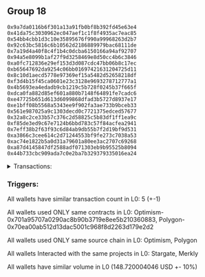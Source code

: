 ## Group 18

```0xa767934fd03509f314cfd84f7315a70e543304e9
0x9a7da0116b6f301a13a91fb0bf8b392fd45e63e4
0x41da75c3030962ec047aef1c1f8f4935ac7eac85
0x54bb4cbb1d3c10e35895676f990a99968263d2b7
0x92c63bc5816c6b10562d2186889979bac68111de
0x7a19d4a40f8c4f1b4c0dcba6150166a94af92707
0x94a5e8099b1af27f9d3258469e8d50cc4b6c3846
0xa0fc712836e29ef153d3d087cdc47bb06b8c17ec
0xb65647692da9254c06bb01697421631204725d11
0x8c10d1aecd5778e97369ef15a5482d52658218df
0xf3d4b15f45ca0601e23c3128e9693278712777a1
0x4b5693ea4edadb9cb1219c5b728f0245b37f665f
0xdca0fa882d85ef601a880b7148f64891fe7cadc6
0xe47725b651d613d6099868dfad3b5727d8937e17
0xe1bff08b5568a5343ee9f902fa3ae733b9bceb33
0x561e987025a9c1303decd0c7721375edced57677
0x32a8c2ce33b57c376c2d58825c5b83df1ff1ea9c
0xf85de3ed9c67e7124b6bbd783c57f84acfea2941
0x7eff38b2f63f93c6d84ab9db55b7f2d19bf9d531
0xa3866c3cee614c2d71244553bf9fe273c7038a53
0xac74e1822b5a0d31a79601a80ee3ac2707c69268
0xa87d4145847df2588adf071303eb9b95525b8094
0x44b733cbc909ada7c0e2ba7b329379335016ea24
```
<details>
<summary>Transactions:</summary>

Hashes: 

Wallet: 0xa767934fd03509f314cfd84f7315a70e543304e9

       Hash: 0x36e28dcf21902dec523b7f539166275995586af0008615bf09a9b15f306e607f
         - source chain: Optimism
         - destination chain: Polygon
         - project: Stargate
         - contract: 0x701a95707a0290ac8b90b3719e8ee5b210360883
         - value USD: 148.720004046
       Hash: 0xafd12fd41a0abc3a781afbedeaa6d858238f41d556318aeffa6fdf94f29e34dc
         - source chain: Polygon
         - destination chain: Celo Mainnet
         - project: Merkly
         - contract: 0x70ea00ab512d13dac5001c968f8d2263d179e2d2
       Hash: 0x5985ac29bf149d0a9065d837b99547b77f0d04a8325a37a0fd6dcf58ffb78d00
         - source chain: Polygon
         - destination chain: Fuse Mainnet
         - project: Merkly
         - contract: 0x70ea00ab512d13dac5001c968f8d2263d179e2d2
       Hash: 0xbbeb914f23bc1eb6687e218086943a7589cd39783806f452b78c226e86b0b4d7
         - source chain: Polygon
         - destination chain: Optimism
         - project: Merkly
         - contract: 0x70ea00ab512d13dac5001c968f8d2263d179e2d2
       Hash: 0xe265d7fc1713bae2d6e3433228b2ea36a5f90b3a8ee3107b5a1985b7580d2fc2
         - source chain: Polygon
         - destination chain: Aptos
         - project: Merkly
         - contract: 0x70ea00ab512d13dac5001c968f8d2263d179e2d2
Wallet: 0x9a7da0116b6f301a13a91fb0bf8b392fd45e63e4

       Hash:0x5b7d1f8ba9dc0e893660349370b23870acc7fbfa8baba6f4119840763bcf2c78
         - source chain: Optimism
         - destination chain: Polygon
         - project: Stargate
         - contract: 0x701a95707a0290ac8b90b3719e8ee5b210360883
         - value USD: 148.695777211
       Hash:0x96a8e9595ab6992af42aa95b57f913f1120c2bf1b4a0a90202b0acfd1bf8ff09
         - source chain: Polygon
         - destination chain: Klaytn Mainnet Cypress
         - project: Merkly
         - contract: 0x70ea00ab512d13dac5001c968f8d2263d179e2d2
       Hash:0xe14612e9da3983ffbb5239a6f9713f182f64a8afc43f3c0968315b093fe5c17d
         - source chain: Polygon
         - destination chain: Moonbeam
         - project: Merkly
         - contract: 0x70ea00ab512d13dac5001c968f8d2263d179e2d2
       Hash:0xde6d58897469d28ee1514ab789c17f3056ad2f2d782654bc38c540de6efbff82
         - source chain: Polygon
         - destination chain: Moonriver
         - project: Merkly
         - contract: 0x70ea00ab512d13dac5001c968f8d2263d179e2d2
       Hash:0x8664a72357b4151b752eb94c61d5d8fb8773abc618b5cbb7029a3f1b116c332f
         - source chain: Polygon
         - destination chain: Celo Mainnet
         - project: Merkly
         - contract: 0x70ea00ab512d13dac5001c968f8d2263d179e2d2
Wallet: 0x41da75c3030962ec047aef1c1f8f4935ac7eac85

       Hash:0xe8db4cfd306dcecc0648b6bf5dda6d80913f78909d8bb43896aad99385f75fe8
         - source chain: Optimism
         - destination chain: Polygon
         - project: Stargate
         - contract: 0x701a95707a0290ac8b90b3719e8ee5b210360883
         - value USD: 148.672668661
       Hash:0x5401f02de00232bb5aa21812b8c19b943622a1ac3e8ea6cb1a8f1d935df99f17
         - source chain: Polygon
         - destination chain: DFK
         - project: Merkly
         - contract: 0x70ea00ab512d13dac5001c968f8d2263d179e2d2
       Hash:0x06e8cae3eae79db0cb2136d939a1abea4da58c6195f427915055e5ceb8816023
         - source chain: Polygon
         - destination chain: Gnosis
         - project: Merkly
         - contract: 0x70ea00ab512d13dac5001c968f8d2263d179e2d2
       Hash:0xb12baed89e6aafa47edd1b27d013ac704f2260a92ef87893dd9c6ca61783a1c0
         - source chain: Polygon
         - destination chain: Viction
         - project: Merkly
         - contract: 0x70ea00ab512d13dac5001c968f8d2263d179e2d2
       Hash:0x4b18ebb0228953cfd9a423f0ae56f042fa858262554ad6c321b3704e90139594
         - source chain: Polygon
         - destination chain: Fuse Mainnet
         - project: Merkly
         - contract: 0x70ea00ab512d13dac5001c968f8d2263d179e2d2
Wallet: 0x54bb4cbb1d3c10e35895676f990a99968263d2b7

       Hash:0x75b0fb605c2ea1d8e0c00474bdbd49d7e9c606d490856881e758d90f48b4b69f
         - source chain: Optimism
         - destination chain: Polygon
         - project: Stargate
         - contract: 0x701a95707a0290ac8b90b3719e8ee5b210360883
         - value USD: 148.722737186
       Hash:0x4369350baa55ff4481818b0918bbe6463449dedd9869db9db317de0a10fc229c
         - source chain: Polygon
         - destination chain: Fuse Mainnet
         - project: Merkly
         - contract: 0x70ea00ab512d13dac5001c968f8d2263d179e2d2
       Hash:0x760b6dde2e9e963bf179f6550dfc400edd424e7c8e4c318d52e2440e2c1b1ada
         - source chain: Polygon
         - destination chain: Optimism
         - project: Merkly
         - contract: 0x70ea00ab512d13dac5001c968f8d2263d179e2d2
       Hash:0xf03e927cc29471ac3ca1c18e310a73361bdcdeb51c44cd97839a39a5d1fab85f
         - source chain: Polygon
         - destination chain: Celo Mainnet
         - project: Merkly
         - contract: 0x70ea00ab512d13dac5001c968f8d2263d179e2d2
       Hash:0x4308dab3be9fbb484b7228ee646d9b5e20e932681d821127128f26a1645058f2
         - source chain: Polygon
         - destination chain: Klaytn Mainnet Cypress
         - project: Merkly
         - contract: 0x70ea00ab512d13dac5001c968f8d2263d179e2d2
Wallet: 0x92c63bc5816c6b10562d2186889979bac68111de

       Hash:0xeeafbd2e1f31564bd27c89e036d044621b1568938b00ba86b40ddfdacd23b5fa
         - source chain: Optimism
         - destination chain: Polygon
         - project: Stargate
         - contract: 0x701a95707a0290ac8b90b3719e8ee5b210360883
         - value USD: 148.702507944
       Hash:0xa525e1b352f7097798a3d6d274511e6fe58499f8a873945c9c34039366e7520f
         - source chain: Polygon
         - destination chain: Moonbeam
         - project: Merkly
         - contract: 0x70ea00ab512d13dac5001c968f8d2263d179e2d2
       Hash:0xc26df61bbe40b668813f739400715cb13f2171c14853a33800528a8c39fdb36a
         - source chain: Polygon
         - destination chain: Klaytn Mainnet Cypress
         - project: Merkly
         - contract: 0x70ea00ab512d13dac5001c968f8d2263d179e2d2
       Hash:0xcdd036928cb4378ac692c665c892b54e9ff3f68c0aa57b4af565d15e611102b5
         - source chain: Polygon
         - destination chain: Moonriver
         - project: Merkly
         - contract: 0x70ea00ab512d13dac5001c968f8d2263d179e2d2
       Hash:0x17a9a71b642a4deb22c9fea1a3b627611a82b05a252d99c1d649b68b08add313
         - source chain: Polygon
         - destination chain: Moonbeam
         - project: Merkly
         - contract: 0x70ea00ab512d13dac5001c968f8d2263d179e2d2
Wallet: 0x7a19d4a40f8c4f1b4c0dcba6150166a94af92707

       Hash:0x042653c50a8c40c1c892f643448a4b1208274304c518b124890b8fd815fbf74f
         - source chain: Optimism
         - destination chain: Polygon
         - project: Stargate
         - contract: 0x701a95707a0290ac8b90b3719e8ee5b210360883
         - value USD: 148.532582711
       Hash:0xc920acf8c96174574f94e92d71adb1c4edc0ab2eca6fed9179d8909a1d4c332e
         - source chain: Polygon
         - destination chain: Gnosis
         - project: Merkly
         - contract: 0x70ea00ab512d13dac5001c968f8d2263d179e2d2
       Hash:0xa2edb7bef48bb09afdc4d463f15834dabcc17847f09f454f8313f7ade7bfa3bc
         - source chain: Polygon
         - destination chain: DFK
         - project: Merkly
         - contract: 0x70ea00ab512d13dac5001c968f8d2263d179e2d2
       Hash:0x25f72ea75b1f835b35f7c03381111769114a2419b2ad5d9a934978842593eefe
         - source chain: Polygon
         - destination chain: Viction
         - project: Merkly
         - contract: 0x70ea00ab512d13dac5001c968f8d2263d179e2d2
       Hash:0xa42f3b902e8834a60e622b6d55ff294489aa505175cc49202a06e04ac411a1f3
         - source chain: Polygon
         - destination chain: Moonriver
         - project: Merkly
         - contract: 0x70ea00ab512d13dac5001c968f8d2263d179e2d2
Wallet: 0x94a5e8099b1af27f9d3258469e8d50cc4b6c3846

       Hash:0xc24bc01a5c3a472f16f7208c0d39d2ca58d129282bb20bc9d55743a576eaf490
         - source chain: Optimism
         - destination chain: Polygon
         - project: Stargate
         - contract: 0x701a95707a0290ac8b90b3719e8ee5b210360883
         - value USD: 148.473587929
       Hash:0x30fd8e5271a574a25aabb39f0e1c5e3be55dfe20d4cd27940e2bf149883881cd
         - source chain: Polygon
         - destination chain: Mode
         - project: Merkly
         - contract: 0x70ea00ab512d13dac5001c968f8d2263d179e2d2
       Hash:0x2799d93a0811b03cdc655ec07f31d6ef09bbd03ec5fc466be950a9c1764c8c23
         - source chain: Polygon
         - destination chain: Merit Circle
         - project: Merkly
         - contract: 0x70ea00ab512d13dac5001c968f8d2263d179e2d2
       Hash:0x32f9b6f73861a2be791886b0ce09e4d287fd651ac953e606e42de28ca297911b
         - source chain: Polygon
         - destination chain: Optimism
         - project: Merkly
         - contract: 0x70ea00ab512d13dac5001c968f8d2263d179e2d2
       Hash:0x58b5d3e0a778831c837a70bcd4f189eaeab5c4a2517bb81928f9027aa207b168
         - source chain: Polygon
         - destination chain: Gnosis
         - project: Merkly
         - contract: 0x70ea00ab512d13dac5001c968f8d2263d179e2d2
Wallet: 0xa0fc712836e29ef153d3d087cdc47bb06b8c17ec

       Hash:0x731eed89586ca555b406bd65410339e589397e28faf383a1def4ce93314df598
         - source chain: Optimism
         - destination chain: Polygon
         - project: Stargate
         - contract: 0x701a95707a0290ac8b90b3719e8ee5b210360883
         - value USD: 148.718229007
       Hash:0x62d8105471f0aa9754b51b3aa984de864a26c8fed332e0916f8aa40a96297849
         - source chain: Polygon
         - destination chain: Celo Mainnet
         - project: Merkly
         - contract: 0x70ea00ab512d13dac5001c968f8d2263d179e2d2
       Hash:0xac16b4410392970e5e558303c144f6ddfb5463d354a7d032e43eb68e0668c464
         - source chain: Polygon
         - destination chain: Fuse Mainnet
         - project: Merkly
         - contract: 0x70ea00ab512d13dac5001c968f8d2263d179e2d2
       Hash:0x6803d7356a87657a93700e9f9eff2497ecc11994e217d6b5198db47072fcc4fb
         - source chain: Polygon
         - destination chain: Klaytn Mainnet Cypress
         - project: Merkly
         - contract: 0x70ea00ab512d13dac5001c968f8d2263d179e2d2
       Hash:0xbd78c878ca92c42b48d51fbfb58d22d3546e8251b95d9fad6522ad59d92ce811
         - source chain: Polygon
         - destination chain: DFK
         - project: Merkly
         - contract: 0x70ea00ab512d13dac5001c968f8d2263d179e2d2
Wallet: 0xb65647692da9254c06bb01697421631204725d11

       Hash:0x0925d312b4851890c8ccade9ef220e93d32ae61a94af7fb44c05ab2a6a5b51b3
         - source chain: Optimism
         - destination chain: Polygon
         - project: Stargate
         - contract: 0x701a95707a0290ac8b90b3719e8ee5b210360883
         - value USD: 148.848774996
       Hash:0xb680e16acccab8cfb799c06396f154c1e026f61c962d7bae5bf497b599d16447
         - source chain: Polygon
         - destination chain: Optimism
         - project: Merkly
         - contract: 0x70ea00ab512d13dac5001c968f8d2263d179e2d2
       Hash:0x878cfe530e46cb92e14e0e28b1076c9b57274487e2b4d904d423432802d03829
         - source chain: Polygon
         - destination chain: Celo Mainnet
         - project: Merkly
         - contract: 0x70ea00ab512d13dac5001c968f8d2263d179e2d2
       Hash:0x14bc1fe95f4f727647f1d0783e9caedd568fb8e2d823459081584ce132a9cf3f
         - source chain: Polygon
         - destination chain: Fuse Mainnet
         - project: Merkly
         - contract: 0x70ea00ab512d13dac5001c968f8d2263d179e2d2
       Hash:0xa0ce4a5e730449af0fc48a7615d4b8fa210ae4729beae9c9d3931515f5dc464a
         - source chain: Polygon
         - destination chain: Viction
         - project: Merkly
         - contract: 0x70ea00ab512d13dac5001c968f8d2263d179e2d2
Wallet: 0x8c10d1aecd5778e97369ef15a5482d52658218df

       Hash:0xc8478ee0533b38156f368d63976f3036037126f6d7a194367dc5593e5be481f9
         - source chain: Optimism
         - destination chain: Polygon
         - project: Stargate
         - contract: 0x701a95707a0290ac8b90b3719e8ee5b210360883
         - value USD: 148.845022685
       Hash:0x2449514e29d65d5846c202461aa069be78be3128e82e4a219b3dfc5d818ea7ce
         - source chain: Polygon
         - destination chain: Moonriver
         - project: Merkly
         - contract: 0x70ea00ab512d13dac5001c968f8d2263d179e2d2
       Hash:0xb744b7019e9f563c0c9c9320f016707824fc81cf85faed31de58478aca1bf402
         - source chain: Polygon
         - destination chain: Moonbeam
         - project: Merkly
         - contract: 0x70ea00ab512d13dac5001c968f8d2263d179e2d2
       Hash:0x8cf15853dc0bfd5f06b3774fa4261fa3809e4beeb19ad49db0461927288e465d
         - source chain: Polygon
         - destination chain: Klaytn Mainnet Cypress
         - project: Merkly
         - contract: 0x70ea00ab512d13dac5001c968f8d2263d179e2d2
       Hash:0xfa69edf4b0369f321575fdf180e14d1dbdeb8ae66cd19e6c9d28c8029fdab148
         - source chain: Polygon
         - destination chain: Merit Circle
         - project: Merkly
         - contract: 0x70ea00ab512d13dac5001c968f8d2263d179e2d2
Wallet: 0xf3d4b15f45ca0601e23c3128e9693278712777a1

       Hash:0xc7a9d85c0c5cde40efde4f3626d18eb2cddc740576677f1eb0c3c73c87c86f17
         - source chain: Optimism
         - destination chain: Polygon
         - project: Stargate
         - contract: 0x701a95707a0290ac8b90b3719e8ee5b210360883
         - value USD: 148.836917372
       Hash:0x379e3b3fa92f53ef01da56bf423c55799d8d4fd7159a4ecdf2427c6707348d0b
         - source chain: Polygon
         - destination chain: Viction
         - project: Merkly
         - contract: 0x70ea00ab512d13dac5001c968f8d2263d179e2d2
       Hash:0x93b40cd6ccbad024e24c8dd05894733030392c34cef81461d75ea23918eded61
         - source chain: Polygon
         - destination chain: DFK
         - project: Merkly
         - contract: 0x70ea00ab512d13dac5001c968f8d2263d179e2d2
       Hash:0xd6b9a4d38b2a618c58910fd7bb122d07111364240968877d9566841333ca3cde
         - source chain: Polygon
         - destination chain: Gnosis
         - project: Merkly
         - contract: 0x70ea00ab512d13dac5001c968f8d2263d179e2d2
       Hash:0x3213e1e82e346bd884d4ce877a8fdcddb79ab616d5571cea696dde0e70af7de2
         - source chain: Polygon
         - destination chain: Mode
         - project: Merkly
         - contract: 0x70ea00ab512d13dac5001c968f8d2263d179e2d2
Wallet: 0x4b5693ea4edadb9cb1219c5b728f0245b37f665f

       Hash:0x5e5d7b6927eb1eacbbc696cca958ffe65a7c820d4c583a01e79c3255fd33723d
         - source chain: Optimism
         - destination chain: Polygon
         - project: Stargate
         - contract: 0x701a95707a0290ac8b90b3719e8ee5b210360883
         - value USD: 148.560565861
       Hash:0xabf1a6cd271f065cd1a30b33371b68aafa2faa16cbdbaf95b8295b6eaf9d16d0
         - source chain: Polygon
         - destination chain: Optimism
         - project: Merkly
         - contract: 0x70ea00ab512d13dac5001c968f8d2263d179e2d2
       Hash:0xfb4fced81eee670597f66c5009a81ed268cfb54c156de3fa5d173e30bf438985
         - source chain: Polygon
         - destination chain: Mode
         - project: Merkly
         - contract: 0x70ea00ab512d13dac5001c968f8d2263d179e2d2
       Hash:0x4e6d4ac510fb60184a2b4a5b1e66c873c63763cabe308450a518057b03835cb4
         - source chain: Polygon
         - destination chain: Merit Circle
         - project: Merkly
         - contract: 0x70ea00ab512d13dac5001c968f8d2263d179e2d2
       Hash:0x5d47e56ca1a87d83e5e260f722348541a924909a1f42582e2708a7a6d5a75af5
         - source chain: Polygon
         - destination chain: Aptos
         - project: Merkly
         - contract: 0x70ea00ab512d13dac5001c968f8d2263d179e2d2
Wallet: 0xdca0fa882d85ef601a880b7148f64891fe7cadc6

       Hash:0xce9e8d0379345cdd1f156b2b20a8fa88a584bc0a830b47435077c5891e7b41a1
         - source chain: Optimism
         - destination chain: Polygon
         - project: Stargate
         - contract: 0x701a95707a0290ac8b90b3719e8ee5b210360883
         - value USD: 145.654032435
       Hash:0x03476b964fb2e687d8b5ecfecc62f023b7e8e876df4adf8c4d32e59463ac0007
         - source chain: Polygon
         - destination chain: Celo Mainnet
         - project: Merkly
         - contract: 0x70ea00ab512d13dac5001c968f8d2263d179e2d2
       Hash:0xe42d6dcb8c917e1282a9151fdeb31c8a6a9a0999da6c6c2ea0e9f1d55c492289
         - source chain: Polygon
         - destination chain: Klaytn Mainnet Cypress
         - project: Merkly
         - contract: 0x70ea00ab512d13dac5001c968f8d2263d179e2d2
       Hash:0xdad598d23e2f030897c59b8b9f5e8e6654365ba63d1f75575d197990d71a213d
         - source chain: Polygon
         - destination chain: Fuse Mainnet
         - project: Merkly
         - contract: 0x70ea00ab512d13dac5001c968f8d2263d179e2d2
       Hash:0x9c0b0923e101678140c09691e4427f132c851b3d096c79d5450a072d64dc2bd1
         - source chain: Polygon
         - destination chain: Celo Mainnet
         - project: Merkly
         - contract: 0x70ea00ab512d13dac5001c968f8d2263d179e2d2
Wallet: 0xe47725b651d613d6099868dfad3b5727d8937e17

       Hash:0x7f1495b6b214deae7dd3db5b6cf2f2fb1dc17d194dd782a0beace2e3f74eafaf
         - source chain: Optimism
         - destination chain: Polygon
         - project: Stargate
         - contract: 0x701a95707a0290ac8b90b3719e8ee5b210360883
         - value USD: 146.379396834
       Hash:0xd637d04e1e8c6507aaa138810fa63f0d8f9cbc30baa07552286107e0c8fc6c9c
         - source chain: Polygon
         - destination chain: Moonbeam
         - project: Merkly
         - contract: 0x70ea00ab512d13dac5001c968f8d2263d179e2d2
       Hash:0x595ff033a98a78e48dedc3777b7bceff10e4b26890a7a2fbd56d011c03eeb596
         - source chain: Polygon
         - destination chain: Moonriver
         - project: Merkly
         - contract: 0x70ea00ab512d13dac5001c968f8d2263d179e2d2
       Hash:0xb41e4dee14fa81c879a8d6c733a1c41cd1f359c9536ce999f2809063e580763f
         - source chain: Polygon
         - destination chain: Gnosis
         - project: Merkly
         - contract: 0x70ea00ab512d13dac5001c968f8d2263d179e2d2
       Hash:0x76a9c20f3e45b11f8f639370ee593d7ca01f27048a16be859e5c24d5942f8499
         - source chain: Polygon
         - destination chain: Fuse Mainnet
         - project: Merkly
         - contract: 0x70ea00ab512d13dac5001c968f8d2263d179e2d2
Wallet: 0xe1bff08b5568a5343ee9f902fa3ae733b9bceb33

       Hash:0x4adbe02aa6e5afb1cddcf2513a21379643964cba78130629a4a8a01138719f6c
         - source chain: Optimism
         - destination chain: Polygon
         - project: Stargate
         - contract: 0x701a95707a0290ac8b90b3719e8ee5b210360883
         - value USD: 148.658137966
       Hash:0x85c7940c8fbdca7bbc873f00f64afacce106a693bf25245828b9c327bf68647c
         - source chain: Polygon
         - destination chain: DFK
         - project: Merkly
         - contract: 0x70ea00ab512d13dac5001c968f8d2263d179e2d2
       Hash:0x97fb2185c9f3f3ca0de6e12560cb853de634dc86b5d2e655f88050886ab35960
         - source chain: Polygon
         - destination chain: Viction
         - project: Merkly
         - contract: 0x70ea00ab512d13dac5001c968f8d2263d179e2d2
       Hash:0x3430f9756e027eccc520f7b56436c19113798dc392b6e6a33cdd7d0d5be423d6
         - source chain: Polygon
         - destination chain: Merit Circle
         - project: Merkly
         - contract: 0x70ea00ab512d13dac5001c968f8d2263d179e2d2
       Hash:0xcbba4cac8f4af4eede36b3a99749960f79a14b55601f30f6e3afd49c12849916
         - source chain: Polygon
         - destination chain: Klaytn Mainnet Cypress
         - project: Merkly
         - contract: 0x70ea00ab512d13dac5001c968f8d2263d179e2d2
Wallet: 0x561e987025a9c1303decd0c7721375edced57677

       Hash:0x3042d6bb1c4ecebdcc5583cb07d0c7258811931c3f86e4df41a6ec8eb19371b8
         - source chain: Optimism
         - destination chain: Polygon
         - project: Stargate
         - contract: 0x701a95707a0290ac8b90b3719e8ee5b210360883
         - value USD: 148.685202061
       Hash:0x7f2d7087ba84f9327ba7a4c5f7931ba44ac2747cc2bf8c8de4bf6003489f2326
         - source chain: Polygon
         - destination chain: Mode
         - project: Merkly
         - contract: 0x70ea00ab512d13dac5001c968f8d2263d179e2d2
       Hash:0x5996ea487583980d5c2aaec0ac65b195633ba3e1c519c0c96084ead91a3448ef
         - source chain: Polygon
         - destination chain: Optimism
         - project: Merkly
         - contract: 0x70ea00ab512d13dac5001c968f8d2263d179e2d2
       Hash:0xcf8605ebb9427d5c9447bee8e2f99f0272120a92c5f86e510333cf9fb5ff738e
         - source chain: Polygon
         - destination chain: Celo Mainnet
         - project: Merkly
         - contract: 0x70ea00ab512d13dac5001c968f8d2263d179e2d2
       Hash:0xd3f2c5ba225f09dfdedc16419885cf259be763d0eea545e52af264211bfd0c3e
         - source chain: Polygon
         - destination chain: Moonbeam
         - project: Merkly
         - contract: 0x70ea00ab512d13dac5001c968f8d2263d179e2d2
Wallet: 0x32a8c2ce33b57c376c2d58825c5b83df1ff1ea9c

       Hash:0xc915e31709c002caf6acba5ff5ca68c805dba4eed3307273c42c71ec93b3bd8c
         - source chain: Optimism
         - destination chain: Polygon
         - project: Stargate
         - contract: 0x701a95707a0290ac8b90b3719e8ee5b210360883
         - value USD: 148.753034997
       Hash:0xaab4c5cd05dade7ba9b7a30d49689ba01c2cde7d54d150ac0c9b3b44e14da57e
         - source chain: Polygon
         - destination chain: Fuse Mainnet
         - project: Merkly
         - contract: 0x70ea00ab512d13dac5001c968f8d2263d179e2d2
       Hash:0x92c630f3271fc5f02c63b34756dec3c9974186dab01348cc66fdd459b3414337
         - source chain: Polygon
         - destination chain: Moonbeam
         - project: Merkly
         - contract: 0x70ea00ab512d13dac5001c968f8d2263d179e2d2
       Hash:0x446e3c46d6b7a0824e6720d1e7ef4a725cb3f42b9b0a871084ec3e53ee36735a
         - source chain: Polygon
         - destination chain: Klaytn Mainnet Cypress
         - project: Merkly
         - contract: 0x70ea00ab512d13dac5001c968f8d2263d179e2d2
       Hash:0xcda6fd45861f5e6ee58cbd8795d077a4a9d7b547a57999e37cc31988dc36a291
         - source chain: Polygon
         - destination chain: Moonriver
         - project: Merkly
         - contract: 0x70ea00ab512d13dac5001c968f8d2263d179e2d2
Wallet: 0xf85de3ed9c67e7124b6bbd783c57f84acfea2941

       Hash:0x7940b551bd84acd8b67ac167acd774360f2696a9bd152f9aec23f191584f5232
         - source chain: Optimism
         - destination chain: Polygon
         - project: Stargate
         - contract: 0x701a95707a0290ac8b90b3719e8ee5b210360883
         - value USD: 148.75745107
       Hash:0x0db4e07273c5896a2b72b488cb618aa3ad0dd93261b48b653cd9840aba7bacb6
         - source chain: Polygon
         - destination chain: DFK
         - project: Merkly
         - contract: 0x70ea00ab512d13dac5001c968f8d2263d179e2d2
       Hash:0x9c5065bcc24be92cffac0a2a1bb146134b00ed9c4f498e89384d4e16ae36c9e9
         - source chain: Polygon
         - destination chain: Gnosis
         - project: Merkly
         - contract: 0x70ea00ab512d13dac5001c968f8d2263d179e2d2
       Hash:0x9641b2d3b6015777c8810b9a6a4612a810ad3c2bd17a7d15d31c0f1dbe72ed43
         - source chain: Polygon
         - destination chain: Moonriver
         - project: Merkly
         - contract: 0x70ea00ab512d13dac5001c968f8d2263d179e2d2
       Hash:0xbf161ce74e2a905a272338276351429f9504550e4f97ea0e2a0f373d713fcf29
         - source chain: Polygon
         - destination chain: Gnosis
         - project: Merkly
         - contract: 0x70ea00ab512d13dac5001c968f8d2263d179e2d2
Wallet: 0x7eff38b2f63f93c6d84ab9db55b7f2d19bf9d531

       Hash:0x7d961bafec7b0ecd8a669bbf99602a19f896590a1564a7c4ab61dc57142b8c74
         - source chain: Optimism
         - destination chain: Polygon
         - project: Stargate
         - contract: 0x701a95707a0290ac8b90b3719e8ee5b210360883
         - value USD: 148.781424614
       Hash:0x3e422b8201e80bc5db4e3b3f42ce164cc51ba69df206a02daa8fac24e826163e
         - source chain: Polygon
         - destination chain: Viction
         - project: Merkly
         - contract: 0x70ea00ab512d13dac5001c968f8d2263d179e2d2
       Hash:0x4f37c807bdfed149005a7e997fa55e9d7c5c4b6d1e489092eed6de9f6f1e1e49
         - source chain: Polygon
         - destination chain: Merit Circle
         - project: Merkly
         - contract: 0x70ea00ab512d13dac5001c968f8d2263d179e2d2
       Hash:0x3b0fa12bfe82c03e12cbc466e747dc06f382d167ae152b31ea4a1bac232f1030
         - source chain: Polygon
         - destination chain: Mode
         - project: Merkly
         - contract: 0x70ea00ab512d13dac5001c968f8d2263d179e2d2
       Hash:0x35a4f72744574e9f13a5689922f9db49bfbec33e4f6cc51ecbe360a85a859f13
         - source chain: Polygon
         - destination chain: DFK
         - project: Merkly
         - contract: 0x70ea00ab512d13dac5001c968f8d2263d179e2d2
Wallet: 0xa3866c3cee614c2d71244553bf9fe273c7038a53

       Hash:0x9e705fd9e85f6bef5cd2962be341f74289ceae69465ad2162db936f8cb452e22
         - source chain: Optimism
         - destination chain: Polygon
         - project: Stargate
         - contract: 0x701a95707a0290ac8b90b3719e8ee5b210360883
         - value USD: 148.775724065
       Hash:0x64159272c981745f2ca405bc366171c22b7cff1788cd13e905720ea9b78f705b
         - source chain: Polygon
         - destination chain: Optimism
         - project: Merkly
         - contract: 0x70ea00ab512d13dac5001c968f8d2263d179e2d2
       Hash:0x28db91009eddd6422cf08960ac6e957ffdb35d209aa3b6f8d0ceda92ff75bb20
         - source chain: Polygon
         - destination chain: Celo Mainnet
         - project: Merkly
         - contract: 0x70ea00ab512d13dac5001c968f8d2263d179e2d2
       Hash:0xfb369ce0648044af19a84960cab8249dddd18fa7b1e9a0338cb4c76ee9c1cfcd
         - source chain: Polygon
         - destination chain: Fuse Mainnet
         - project: Merkly
         - contract: 0x70ea00ab512d13dac5001c968f8d2263d179e2d2
       Hash:0xe3d0696c31d925b0ac1550c4e609799147ff19904ecbef174158120b046ed3f2
         - source chain: Polygon
         - destination chain: Viction
         - project: Merkly
         - contract: 0x70ea00ab512d13dac5001c968f8d2263d179e2d2
Wallet: 0xac74e1822b5a0d31a79601a80ee3ac2707c69268

       Hash:0x103733519444553350c2081c22f8361480585d6d84c33cac8200cc72eced770a
         - source chain: Optimism
         - destination chain: Polygon
         - project: Stargate
         - contract: 0x701a95707a0290ac8b90b3719e8ee5b210360883
         - value USD: 148.763149618
       Hash:0xcd7a76699277c733cb4d34532c6d944fcb3b0c8e525d1c9d67c1747855a42166
         - source chain: Polygon
         - destination chain: Klaytn Mainnet Cypress
         - project: Merkly
         - contract: 0x70ea00ab512d13dac5001c968f8d2263d179e2d2
       Hash:0xdfe0953b35a0cfc849e4f46ceed842d5db86036678112f4caedbfffde37ff2a3
         - source chain: Polygon
         - destination chain: Moonriver
         - project: Merkly
         - contract: 0x70ea00ab512d13dac5001c968f8d2263d179e2d2
       Hash:0x0875d5a9d839f638d832ab0c8430e96f77a2c404027fab76156f318370bb69c4
         - source chain: Polygon
         - destination chain: Moonbeam
         - project: Merkly
         - contract: 0x70ea00ab512d13dac5001c968f8d2263d179e2d2
       Hash:0x909485778737742889635fbc889b47db28b526698dff42fc708af3392c675235
         - source chain: Polygon
         - destination chain: Merit Circle
         - project: Merkly
         - contract: 0x70ea00ab512d13dac5001c968f8d2263d179e2d2
Wallet: 0xa87d4145847df2588adf071303eb9b95525b8094

       Hash:0xcdc5d2451422fe56d8c22dc74cf5d01e0b2590490517f2b220c90786aaea2a5d
         - source chain: Optimism
         - destination chain: Polygon
         - project: Stargate
         - contract: 0x701a95707a0290ac8b90b3719e8ee5b210360883
         - value USD: 148.770975609
       Hash:0x97f84c63e7d0a199f916654723057fd6e40af50ba0614e5cbd99b8c998c56e99
         - source chain: Polygon
         - destination chain: Gnosis
         - project: Merkly
         - contract: 0x70ea00ab512d13dac5001c968f8d2263d179e2d2
       Hash:0x58d6cec5d2880dd33c35e7864ab24666340bbabd1597cb88d7b94931ad239e99
         - source chain: Polygon
         - destination chain: Viction
         - project: Merkly
         - contract: 0x70ea00ab512d13dac5001c968f8d2263d179e2d2
       Hash:0x55aaa0784a3ff9eab4174b40fcc4dc32a729e1c2156d9f835c07d300e8740f8f
         - source chain: Polygon
         - destination chain: DFK
         - project: Merkly
         - contract: 0x70ea00ab512d13dac5001c968f8d2263d179e2d2
       Hash:0xf74135e906697ab08773fca62e62ed2378fd3fb6bbbb5e012dbf3661f5053b07
         - source chain: Polygon
         - destination chain: Mode
         - project: Merkly
         - contract: 0x70ea00ab512d13dac5001c968f8d2263d179e2d2
Wallet: 0x44b733cbc909ada7c0e2ba7b329379335016ea24

       Hash:0xb78eabf37050e0ef6b8a33d594c895757a426f6a0997ca499b0e89bdf8fa33c7
         - source chain: Optimism
         - destination chain: Polygon
         - project: Stargate
         - contract: 0x701a95707a0290ac8b90b3719e8ee5b210360883
         - value USD: 148.785063796
       Hash:0xb53836dd6d438031af5642086f0b8664ad15c4b8ed55ba1a403447f5b4c0fd66
         - source chain: Polygon
         - destination chain: Merit Circle
         - project: Merkly
         - contract: 0x70ea00ab512d13dac5001c968f8d2263d179e2d2
       Hash:0x08b6b8ca39c591a8e167081096508182fae19d5e26b0a99731cd72cc61e7fa33
         - source chain: Polygon
         - destination chain: Mode
         - project: Merkly
         - contract: 0x70ea00ab512d13dac5001c968f8d2263d179e2d2
       Hash:0x841ef2d1bd6d28c038e166911997b90843f8cf007ff1cb72912753bb826c86e2
         - source chain: Polygon
         - destination chain: Optimism
         - project: Merkly
         - contract: 0x70ea00ab512d13dac5001c968f8d2263d179e2d2
       Hash:0x2e6bc0a1b5eea0219389f9ff01b580b959ca03aa8c67bd0563afcbad4e9ae2e5
         - source chain: Polygon
         - destination chain: Aptos
         - project: Merkly
         - contract: 0x70ea00ab512d13dac5001c968f8d2263d179e2d2

</details>


### Triggers: 
All wallets have similar transaction count in L0: 5 (+-1)

All wallets used ONLY same contracts in L0: Optimism-0x701a95707a0290ac8b90b3719e8ee5b210360883, Polygon-0x70ea00ab512d13dac5001c968f8d2263d179e2d2

All wallets used ONLY same source chain in L0: Optimism, Polygon

All wallets Interacted with the same projects in L0: Stargate, Merkly

All wallets have similar volume in L0 (148.720004046 USD +- 10%)

